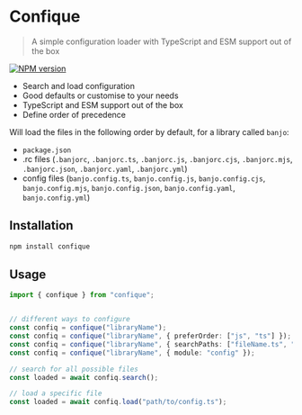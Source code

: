 # Confique

> A simple configuration loader with TypeScript and ESM support out of the box

[![NPM version](https://img.shields.io/npm/v/confique?color=%23c53635&label=%20)](https://www.npmjs.com/package/confique)

-   Search and load configuration
-   Good defaults or customise to your needs
-   TypeScript and ESM support out of the box
-   Define order of precedence

Will load the files in the following order by default, for a library called `banjo`:

-   `package.json`
-   .rc files (`.banjorc`, `.banjorc.ts`, `.banjorc.js`, `.banjorc.cjs`, `.banjorc.mjs`, `.banjorc.json`, `.banjorc.yaml`, `.banjorc.yml`)
-   config files (`banjo.config.ts`, `banjo.config.js`, `banjo.config.cjs`, `banjo.config.mjs`, `banjo.config.json`, `banjo.config.yaml`, `banjo.config.yml`)

## Installation

```bash
npm install confique
```

## Usage

```ts
import { confique } from "confique";


// different ways to configure
const confiq = confique("libraryName");
const confiq = confique("libraryName", { preferOrder: ["js", "ts"] });
const confiq = confique("libraryName", { searchPaths: ["fileName.ts", "fileName.js"] });
const confiq = confique("libraryName", { module: "config" });

// search for all possible files
const loaded = await confiq.search();

// load a specific file
const loaded = await confiq.load("path/to/config.ts");
```
